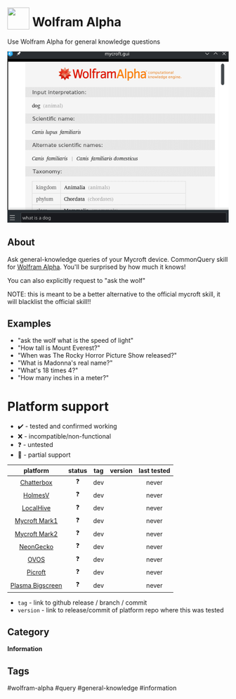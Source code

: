 # <img src='./res/icon/wolfie.png' card_color='#22a7f0' width='50' height='50' style='vertical-align:bottom'/> Wolfram Alpha
Use Wolfram Alpha for general knowledge questions

![](./wolfie.gif)


## About
Ask general-knowledge queries of your Mycroft device. 
CommonQuery skill for [Wolfram Alpha](https://wolframalpha.com). 
You'll be surprised by how much it knows!

You can also explicitly request to "ask the wolf"

NOTE: this is meant to be a better alternative to the official mycroft skill, it will blacklist the official skill!!

## Examples
* "ask the wolf what is the speed of light"
* "How tall is Mount Everest?"
* "When was The Rocky Horror Picture Show released?"
* "What is Madonna's real name?"
* "What's 18 times 4?"
* "How many inches in a meter?"

# Platform support

- :heavy_check_mark: - tested and confirmed working
- :x: - incompatible/non-functional
- :question: - untested
- :construction: - partial support

|     platform    |   status   |  tag  | version | last tested | 
|:---------------:|:----------:|:-----:|:-------:|:-----------:|
|    [Chatterbox](https://hellochatterbox.com)   | :question: |  dev  |         |    never    | 
|     [HolmesV](https://github.com/HelloChatterbox/HolmesV)     | :question: |  dev  |         |    never    | 
|    [LocalHive](https://github.com/JarbasHiveMind/LocalHive)    | :question: |  dev  |         |    never    |  
|  [Mycroft Mark1](https://github.com/MycroftAI/enclosure-mark1)    | :question: |  dev  |         |    never    | 
|  [Mycroft Mark2](https://github.com/MycroftAI/hardware-mycroft-mark-II)    | :question: |  dev  |         |    never    |  
|    [NeonGecko](https://neon.ai)      | :question: |  dev  |         |    never    |   
|       [OVOS](https://github.com/OpenVoiceOS)        | :question: |  dev  |         |    never    |    
|     [Picroft](https://github.com/MycroftAI/enclosure-picroft)       | :question: |  dev  |         |    never    |  
| [Plasma Bigscreen](https://plasma-bigscreen.org/)  | :question: |  dev  |         |    never    |  

- `tag` - link to github release / branch / commit
- `version` - link to release/commit of platform repo where this was tested


## Category
**Information**

## Tags
#wolfram-alpha
#query
#general-knowledge
#information
